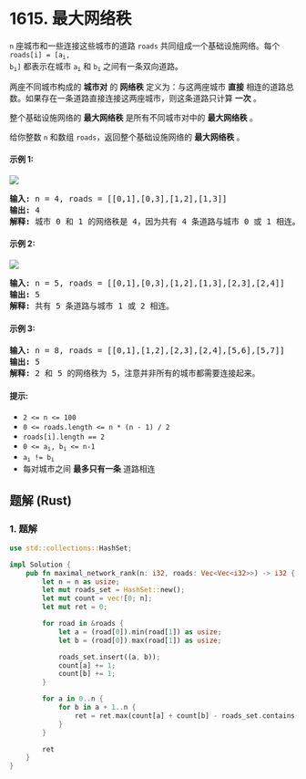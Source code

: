 # 1615. 最大网络秩
`n` 座城市和一些连接这些城市的道路 `roads` 共同组成一个基础设施网络。每个 <code>roads[i] = [a<sub>i</sub>, b<sub>i</sub>]</code> 都表示在城市 <code>a<sub>i</sub></code> 和 <code>b<sub>i</sub></code> 之间有一条双向道路。

两座不同城市构成的 **城市对** 的 **网络秩** 定义为：与这两座城市 **直接** 相连的道路总数。如果存在一条道路直接连接这两座城市，则这条道路只计算 **一次** 。

整个基础设施网络的 **最大网络秩** 是所有不同城市对中的 **最大网络秩** 。

给你整数 `n` 和数组 `roads`，返回整个基础设施网络的 **最大网络秩** 。

#### 示例 1:
![](https://assets.leetcode.com/uploads/2020/09/21/ex1.png)
<pre>
<strong>输入:</strong> n = 4, roads = [[0,1],[0,3],[1,2],[1,3]]
<strong>输出:</strong> 4
<strong>解释:</strong> 城市 0 和 1 的网络秩是 4，因为共有 4 条道路与城市 0 或 1 相连。位于 0 和 1 之间的道路只计算一次。
</pre>

#### 示例 2:
![](https://assets.leetcode.com/uploads/2020/09/21/ex2.png)
<pre>
<strong>输入:</strong> n = 5, roads = [[0,1],[0,3],[1,2],[1,3],[2,3],[2,4]]
<strong>输出:</strong> 5
<strong>解释:</strong> 共有 5 条道路与城市 1 或 2 相连。
</pre>

#### 示例 3:
<pre>
<strong>输入:</strong> n = 8, roads = [[0,1],[1,2],[2,3],[2,4],[5,6],[5,7]]
<strong>输出:</strong> 5
<strong>解释:</strong> 2 和 5 的网络秩为 5，注意并非所有的城市都需要连接起来。
</pre>

#### 提示:
* `2 <= n <= 100`
* `0 <= roads.length <= n * (n - 1) / 2`
* `roads[i].length == 2`
* <code>0 <= a<sub>i</sub>, b<sub>i</sub> <= n-1</code>
* <code>a<sub>i</sub> != b<sub>i</sub></code>
* 每对城市之间 **最多只有一条** 道路相连

## 题解 (Rust)

### 1. 题解
```Rust
use std::collections::HashSet;

impl Solution {
    pub fn maximal_network_rank(n: i32, roads: Vec<Vec<i32>>) -> i32 {
        let n = n as usize;
        let mut roads_set = HashSet::new();
        let mut count = vec![0; n];
        let mut ret = 0;

        for road in &roads {
            let a = (road[0]).min(road[1]) as usize;
            let b = (road[0]).max(road[1]) as usize;

            roads_set.insert((a, b));
            count[a] += 1;
            count[b] += 1;
        }

        for a in 0..n {
            for b in a + 1..n {
                ret = ret.max(count[a] + count[b] - roads_set.contains(&(a, b)) as i32);
            }
        }

        ret
    }
}
```

